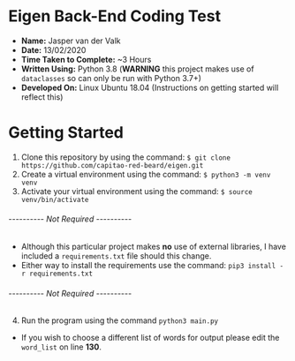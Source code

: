 # Eigen Back-End Coding Test

- **Name:** Jasper van der Valk
- **Date:** 13/02/2020
- **Time Taken to Complete:** ~3 Hours
- **Written Using:** Python 3.8 (**WARNING** this project makes use of `dataclasses` so can only be run with Python 3.7+)
- **Developed On:** Linux Ubuntu 18.04 (Instructions on getting started will reflect this)

# Getting Started
1. Clone this repository by using the command: `$ git clone https://github.com/capitao-red-beard/eigen.git`
2. Create a virtual environment using the command: `$ python3 -m venv venv`
3. Activate your virtual environment using the command: `$ source venv/bin/activate`
###### ---------- Not Required ----------
- Although this particular project makes **no** use of external libraries, I have included a `requirements.txt` file should this change.
- Either way to install the requirements use the command: `pip3 install -r requirements.txt`
###### ---------- Not Required ----------
4. Run the program using the command `python3 main.py`
- If you wish to choose a different list of words for output please edit the `word_list` on line **130**.
